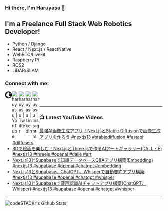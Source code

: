 ### Hi there, I'm Haruyasu 👋

## I'm a Freelance Full Stack Web Robotics Developer!
- Python / Django
- React / Next.js / ReactNative
- WebRTC/Livekit
- Raspberry Pi
- ROS2
- LiDAR/SLAM

### Connect with me:

[<img align="left" alt="harusoft.net" width="22px" src="https://raw.githubusercontent.com/iconic/open-iconic/master/svg/globe.svg" />][website]
[<img align="left" alt="haruyasu | YouTube" width="22px" src="https://cdn.jsdelivr.net/npm/simple-icons@v3/icons/youtube.svg" />][youtube]
[<img align="left" alt="haruyasu | Twitter" width="22px" src="https://cdn.jsdelivr.net/npm/simple-icons@v3/icons/twitter.svg" />][twitter]
[<img align="left" alt="haruyasu | LinkedIn" width="22px" src="https://cdn.jsdelivr.net/npm/simple-icons@v3/icons/linkedin.svg" />][linkedin]
[<img align="left" alt="haruyasu | Instagram" width="22px" src="https://cdn.jsdelivr.net/npm/simple-icons@v3/icons/instagram.svg" />][instagram]

<br />
<br />

---

### 📺 Latest YouTube Videos
<!-- YOUTUBE:START -->
- [最強AI画像生成アプリ！Next.jsとStable Diffusionで画像生成アプリを作ろう #nextjs13 #stablediffusion #fastapi #diffusers](https://www.youtube.com/watch?v=KTQDNSc7s-Q)
- [3Dで絵画を楽しむ！Next.jsとThree.jsで作るAIアートギャラリー&lpar;DALL・E&rpar; #nextjs13 #threejs #openai #dalle #art](https://www.youtube.com/watch?v=ivYenh-8EyM)
- [Next.js13とSupabaseで知識データベースQ&amp;Aアプリ構築&lpar;Embedding&rpar; #nextjs13 #supabase #openai #chatgpt #embedding](https://www.youtube.com/watch?v=QBRqaXQaSGg)
- [Next.js13とSupabase、ChatGPT、Whisperで自動要約アプリ構築 #nextjs13 #supabase #openai #chatgpt #whisper](https://www.youtube.com/watch?v=EjJnsC6At_8)
- [Next.js13とSupabaseで音声認識AIチャットアプリ構築&lpar;ChatGPT、Whisper&rpar; #nextjs13 #supabase #openai #chatgpt #whisper](https://www.youtube.com/watch?v=MwXqq0H2MpA)
<!-- YOUTUBE:END -->

---

<img align="left" alt="codeSTACKr's Github Stats" src="https://github-readme-stats.vercel.app/api?username=haruyasu&show_icons=true&hide_border=true" />

[website]: https://harusoft.net/
[twitter]: https://twitter.com/hathle
[youtube]: https://www.youtube.com/channel/UCjpXqPZM1UPJoiyNVUTixqQ/
[instagram]: https://www.instagram.com/hathle/
[linkedin]: https://www.linkedin.com/in/haruyasu/
